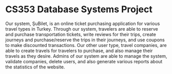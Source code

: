 # CS353 Database Systems Project

Our system, ŞuBilet, is an online ticket purchasing application for various travel types in Turkey. Through our system, travelers are able to reserve and purchase transportation tickets, write reviews for their trips, create journeys and purchase/reserve the trips in their journeys, and use coupons to make discounted transactions. Our other user type, travel companies, are able to create travels for travelers to purchase, and also manage their travels as they desire. Admins of our system are able to manage the system, validate companies, delete users, and also generate various reports about the statistics of the website.
